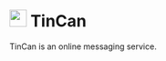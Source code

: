 # <img src="https://github.com/stracciatella27/tincan/blob/main/public/images/logo.svg" width="30"/> TinCan
TinCan is an online messaging service.
